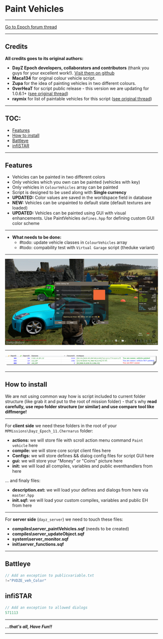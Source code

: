 # Paint Vehicles

---

[Go to Epoch forum thread][scriptthread]

---

## Credits

**All credits goes to its original authors:**

+ **DayZ Epoch developers, collaborators and contributors** (thank you guys for your excellent work!). [Visit them on github][epochdevs]
+ **Maca134** for orginal colour vehicle script.
+ **Zupa** for the idea of painting vehicles in two different colours.
+ **0verHeaT** for script public release - this version we are updating for 1.0.6.1+ ([see original thread][overheatthread])
+ **raymix** for list of paintable vehicles for this script ([see original thread][raymixthread])

---

## TOC:
<!-- MarkdownTOC -->

- [Features](#features)
- [How to install](#how-to-install)
- [Battleye](#battleye)
- [infiSTAR](#infistar)

<!-- /MarkdownTOC -->

---

<a name="features"></a>
## Features

+ Vehicles can be painted in two different colors
+ Only vehicles which you own can be painted (vehicles with key)
+ Only vehicles in `ColourVehicles` array can be painted
+ Script is designed to be used along with **Single currency**
+ **UPDATED:** Color values are saved in the worldspace field in database
+ **NEW:** Vehicles can be unpainted to default state (default textures are loaded)
+ **UPDATED:** Vehicles can be painted using GUI with visual enhancements. Use PaintVehicles `defines.hpp` for defining custom GUI color scheme

---

+ **What needs to be done:**
  + #todo: update vehicle classes in `ColourVehicles` array
  + #todo: compability test with `Virtual Garage` script (theduke variant)

---

![Paint Vehicles showcase](Showcase.png)

---

![Paint Vehicles DB showcase](db_preview.png)

---

<a name="how-to-install"></a>
## How to install
We are not using common way how is script included to current folder structure (like grab it and put to the root of mission folder) - that's why **read carefully, use repo folder structure (or similar) and use compare tool like diffmerge!**

---

For **client side** we need these folders in the root of your `MPMissions\Dayz_Epoch_11.Chernarus` folder:

+ **actions:** we will store file with scroll action menu command `Paint vehicle` here
+ **compile:** we will store core script client files here
+ **Configs:** we will store defines && dialog config files for script GUI here
+ **gui:** we will store your "Money" or "Coins" picture here
+ **init:** we will load all compiles, variables and public eventhandlers from here

... and finaly files:

+ **description.ext:** we will load your defines and dialogs from here via `master.hpp` 
+ **init.sqf:** we will load your custom compiles, variables and public EH from here

---

For **server side** (`dayz_server`) we need to touch these files:

+ **compiles\server_paintVehicles.sqf** (needs to be created)
+ **compiles\server_updateObject.sqf**
+ **system\server_monitor.sqf**
+ **init\server_functions.sqf**

---

<a name="battleye"></a>
## Battleye

```c
// Add an exception to publicvariable.txt
!="PVDZE_veh_Color"
```

<a name="infistar"></a>
## infiSTAR

```c
// Add an exception to allowed dialogs
571113
```

---

**_...that's all, Have Fun!!_**

---

[scriptthread]: https://epochmod.com/forum/ "Go to source"
[epochdevs]: https://github.com/EpochModTeam/DayZ-Epoch "Go to source"
[overheatthread]: https://epochmod.com/forum/topic/18624-release-paint-vehicles/ "Go to source"
[raymixthread]: https://epochmod.com/forum/topic/19651-extras-full-list-of-paintable-vehicles-for-paint-vehicles-script/ "Go to source"

